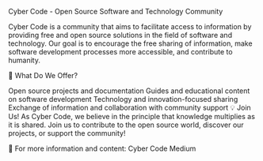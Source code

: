 Cyber ​​Code - Open Source Software and Technology Community

Cyber ​​Code is a community that aims to facilitate access to information by providing free and open source solutions in the field of software and technology. Our goal is to encourage the free sharing of information, make software development processes more accessible, and contribute to humanity.

🚀 What Do We Offer?

Open source projects and documentation
Guides and educational content on software development
Technology and innovation-focused sharing
Exchange of information and collaboration with community support
💡 Join Us!
As Cyber ​​Code, we believe in the principle that knowledge multiplies as it is shared. Join us to contribute to the open source world, discover our projects, or support the community!

📌 For more information and content: Cyber ​​Code Medium

